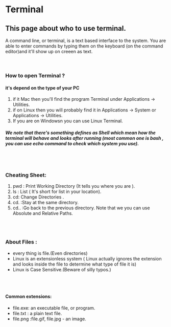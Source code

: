 # Terminal <br/>
## This page about who to use terminal.
A command line, or terminal, is a text based interface to the system. 
You are able to enter commands by typing them on the keyboard (on the command editor)and it'll show up on creeen as text. <br/>
 <br/>
 <br/>
 ### How to open Terminal ?
 #### it's depend on the type of your PC <br/>
 1. if it Mac then you'll find the program Terminal under Applications -> Utilities. <br/>
 2. if on Linux then you will probably find it in Applications -> System or Applications -> Utilities. <br/>
 3. If you are on Windowsn you can use Linux Terminal. <br/>
 
 ##### We note that there's something defines as Shell which mean how the terminal will behave and looks after running (most common one is bash , you can use echo command to check which system you use). <br/>
  <br/>
  <br/>
  
  ### Cheating Sheet:
   1. pwd : Print Working Directory (It tells you where you are ).
   2. ls : List ( It's short for list in your location).
   3. cd: Change Directories .
   4. cd. :Stay at the same directory.
   5. cd.. :Go back to the previous directory.
    Note that we you can use Absolute and Relative Paths. <br/>
   <br/>
   <br/>
   
 ### About Files :
 * every thing is file.(Even directories)
  * Linux is an extensionless system ( Linux actually ignores the extension and looks inside the file to determine what type of file it is)
  * Linux is Case Sensitive.(Beware of silly typos.)
  <br/>
  <br/>
  
 #### Common extensions:
 * file.exe: an executable file, or program.
 * file.txt : a plain text file.
 * file.png :file.gif, file.jpg - an image.
   
 

